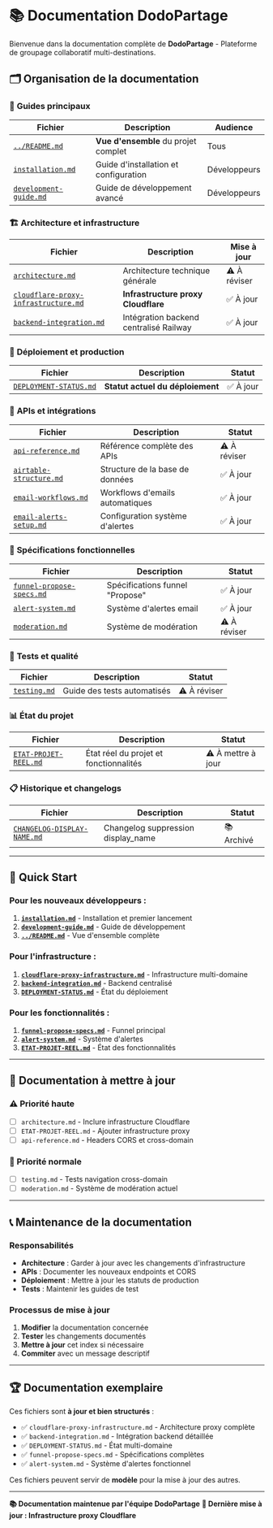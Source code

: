 # 📚 Documentation DodoPartage

Bienvenue dans la documentation complète de **DodoPartage** - Plateforme de groupage collaboratif multi-destinations.

## 🗂️ Organisation de la documentation

### 📖 **Guides principaux**

| Fichier | Description | Audience |
|---------|------------|----------|
| [`../README.md`](../README.md) | **Vue d'ensemble** du projet complet | Tous |
| [`installation.md`](installation.md) | Guide d'installation et configuration | Développeurs |
| [`development-guide.md`](development-guide.md) | Guide de développement avancé | Développeurs |

### 🏗️ **Architecture et infrastructure**

| Fichier | Description | Mise à jour |
|---------|------------|-------------|
| [`architecture.md`](architecture.md) | Architecture technique générale | ⚠️ À réviser |
| [`cloudflare-proxy-infrastructure.md`](cloudflare-proxy-infrastructure.md) | **Infrastructure proxy Cloudflare** | ✅ À jour |
| [`backend-integration.md`](backend-integration.md) | Intégration backend centralisé Railway | ✅ À jour |

### 🚀 **Déploiement et production**

| Fichier | Description | Statut |
|---------|------------|--------|
| [`DEPLOYMENT-STATUS.md`](DEPLOYMENT-STATUS.md) | **Statut actuel du déploiement** | ✅ À jour |

### 🔌 **APIs et intégrations**

| Fichier | Description | Statut |
|---------|------------|--------|
| [`api-reference.md`](api-reference.md) | Référence complète des APIs | ⚠️ À réviser |
| [`airtable-structure.md`](airtable-structure.md) | Structure de la base de données | ✅ À jour |
| [`email-workflows.md`](email-workflows.md) | Workflows d'emails automatiques | ✅ À jour |
| [`email-alerts-setup.md`](email-alerts-setup.md) | Configuration système d'alertes | ✅ À jour |

### 📝 **Spécifications fonctionnelles**

| Fichier | Description | Statut |
|---------|------------|--------|
| [`funnel-propose-specs.md`](funnel-propose-specs.md) | Spécifications funnel "Propose" | ✅ À jour |
| [`alert-system.md`](alert-system.md) | Système d'alertes email | ✅ À jour |
| [`moderation.md`](moderation.md) | Système de modération | ⚠️ À réviser |

### 🧪 **Tests et qualité**

| Fichier | Description | Statut |
|---------|------------|--------|
| [`testing.md`](testing.md) | Guide des tests automatisés | ⚠️ À réviser |

### 📊 **État du projet**

| Fichier | Description | Statut |
|---------|------------|--------|
| [`ETAT-PROJET-REEL.md`](ETAT-PROJET-REEL.md) | État réel du projet et fonctionnalités | ⚠️ À mettre à jour |

### 📋 **Historique et changelogs**

| Fichier | Description | Statut |
|---------|------------|--------|
| [`CHANGELOG-DISPLAY-NAME.md`](CHANGELOG-DISPLAY-NAME.md) | Changelog suppression display_name | 📚 Archivé |

---

## 🚀 **Quick Start**

### Pour les nouveaux développeurs :
1. **[`installation.md`](installation.md)** - Installation et premier lancement
2. **[`development-guide.md`](development-guide.md)** - Guide de développement
3. **[`../README.md`](../README.md)** - Vue d'ensemble complète

### Pour l'infrastructure :
1. **[`cloudflare-proxy-infrastructure.md`](cloudflare-proxy-infrastructure.md)** - Infrastructure multi-domaine
2. **[`backend-integration.md`](backend-integration.md)** - Backend centralisé
3. **[`DEPLOYMENT-STATUS.md`](DEPLOYMENT-STATUS.md)** - État du déploiement

### Pour les fonctionnalités :
1. **[`funnel-propose-specs.md`](funnel-propose-specs.md)** - Funnel principal
2. **[`alert-system.md`](alert-system.md)** - Système d'alertes
3. **[`ETAT-PROJET-REEL.md`](ETAT-PROJET-REEL.md)** - État des fonctionnalités

---

## 🔄 **Documentation à mettre à jour**

### ⚠️ Priorité haute
- [ ] `architecture.md` - Inclure infrastructure Cloudflare
- [ ] `ETAT-PROJET-REEL.md` - Ajouter infrastructure proxy
- [ ] `api-reference.md` - Headers CORS et cross-domain

### 📝 Priorité normale  
- [ ] `testing.md` - Tests navigation cross-domain
- [ ] `moderation.md` - Système de modération actuel

---

## 📞 **Maintenance de la documentation**

### Responsabilités
- **Architecture** : Garder à jour avec les changements d'infrastructure
- **APIs** : Documenter les nouveaux endpoints et CORS
- **Déploiement** : Mettre à jour les statuts de production
- **Tests** : Maintenir les guides de test

### Processus de mise à jour
1. **Modifier** la documentation concernée
2. **Tester** les changements documentés
3. **Mettre à jour** cet index si nécessaire
4. **Commiter** avec un message descriptif

---

## 🏆 **Documentation exemplaire**

Ces fichiers sont **à jour et bien structurés** :
- ✅ `cloudflare-proxy-infrastructure.md` - Architecture proxy complète
- ✅ `backend-integration.md` - Intégration backend détaillée  
- ✅ `DEPLOYMENT-STATUS.md` - État multi-domaine
- ✅ `funnel-propose-specs.md` - Spécifications complètes
- ✅ `alert-system.md` - Système d'alertes fonctionnel

Ces fichiers peuvent servir de **modèle** pour la mise à jour des autres.

---

**📚 Documentation maintenue par l'équipe DodoPartage**
**🔄 Dernière mise à jour : Infrastructure proxy Cloudflare** 